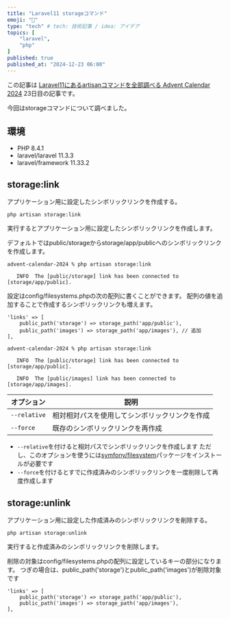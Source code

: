 ```yaml
---
title: "Laravel11 storageコマンド"
emoji: "👋"
type: "tech" # tech: 技術記事 / idea: アイデア
topics: [
    "laravel",
    "php"
]
published: true
published_at: "2024-12-23 06:00"
---
```


この記事は [Laravel11にあるartisanコマンドを全部調べる Advent Calendar 2024](https://adventar.org/calendars/10674) 23日目の記事です。

今回はstorageコマンドについて調べました。

## 環境

- PHP 8.4.1
- laravel/laravel 11.3.3
- laravel/framework 11.33.2

## storage:link

アプリケーション用に設定したシンボリックリンクを作成する。

```
php artisan storage:link
```

実行するとアプリケーション用に設定したシンボリックリンクを作成します。

デフォルトではpublic/storageからstorage/app/publicへのシンボリックリンクを作成します。

```
advent-calendar-2024 % php artisan storage:link

   INFO  The [public/storage] link has been connected to [storage/app/public].
```

設定はconfig/filesystems.phpの次の配列に書くことができます。
配列の値を追加することで作成するシンボリックリンクも増えます。

```php:config/filesystems.php
'links' => [
    public_path('storage') => storage_path('app/public'),
    public_path('images') => storage_path('app/images'), // 追加
],
```

```
advent-calendar-2024 % php artisan storage:link

   INFO  The [public/storage] link has been connected to [storage/app/public].

   INFO  The [public/images] link has been connected to [storage/app/images].
```

| オプション | 説明 |
| --- | --- |
| `--relative` | 相対相対パスを使用してシンボリックリンクを作成 |
| `--force` | 既存のシンボリックリンクを再作成 |

- `--relative`を付けると相対パスでシンボリックリンクを作成します
ただし、このオプションを使うには[symfony/filesystem](https://github.com/symfony/filesystem)パッケージをインストールが必要です
- `--force`を付けるとすでに作成済みのシンボリックリンクを一度削除して再度作成します

## storage:unlink

アプリケーション用に設定した作成済みのシンボリックリンクを削除する。

```
php artisan storage:unlink
```

実行すると作成済みのシンボリックリンクを削除します。

削除の対象はconfig/filesystems.phpの配列に設定しているキーの部分になります。
つぎの場合は、public_path('storage')とpublic_path('images')が削除対象です

```php:config/filesystems.php
'links' => [
    public_path('storage') => storage_path('app/public'),
    public_path('images') => storage_path('app/images'),
],
```

